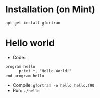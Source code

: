 # Installation (on Mint)
`apt-get install gfortran`

# Hello world
* Code:
```
program hello
      print *, "Hello World!"
end program hello
```
* Compile: `gfortran -o hello hello.f90`
* Run: `./hello`

